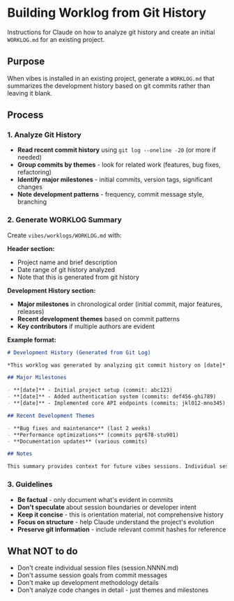 # Building Worklog from Git History

Instructions for Claude on how to analyze git history and create an initial `WORKLOG.md` for an existing project.

## Purpose

When vibes is installed in an existing project, generate a `WORKLOG.md` that summarizes the development history based on git commits rather than leaving it blank.

## Process

### 1. Analyze Git History

- **Read recent commit history** using `git log --oneline -20` (or more if needed)
- **Group commits by themes** - look for related work (features, bug fixes, refactoring)
- **Identify major milestones** - initial commits, version tags, significant changes
- **Note development patterns** - frequency, commit message style, branching

### 2. Generate WORKLOG Summary

Create `vibes/worklogs/WORKLOG.md` with:

**Header section:**
- Project name and brief description
- Date range of git history analyzed
- Note that this is generated from git history

**Development History section:**
- **Major milestones** in chronological order (initial commit, major features, releases)
- **Recent development themes** based on commit patterns
- **Key contributors** if multiple authors are evident

**Example format:**
```markdown
# Development History (Generated from Git Log)

*This worklog was generated by analyzing git commit history on [date]*

## Major Milestones

- **[date]** - Initial project setup (commit: abc123)
- **[date]** - Added authentication system (commits: def456-ghi789)
- **[date]** - Implemented core API endpoints (commits: jkl012-mno345)

## Recent Development Themes

- **Bug fixes and maintenance** (last 2 weeks)
- **Performance optimizations** (commits pqr678-stu901)
- **Documentation updates** (various commits)

## Notes

This summary provides context for future vibes sessions. Individual session logs will be created going forward.
```

### 3. Guidelines

- **Be factual** - only document what's evident in commits
- **Don't speculate** about session boundaries or developer intent
- **Keep it concise** - this is orientation material, not comprehensive history
- **Focus on structure** - help Claude understand the project's evolution
- **Preserve git information** - include relevant commit hashes for reference

## What NOT to do

- Don't create individual session files (session.NNNN.md)
- Don't assume session goals from commit messages
- Don't make up development methodology details
- Don't analyze code changes in detail - just themes and milestones
